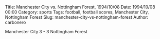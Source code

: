 Title: Manchester City vs. Nottingham Forest, 1994/10/08
Date: 1994/10/08 00:00
Category: sports
Tags: football, football scores, Manchester City, Nottingham Forest
Slug: manchester-city-vs-nottingham-forest
Author: carbonero


Manchester City 3 - 3 Nottingham Forest

